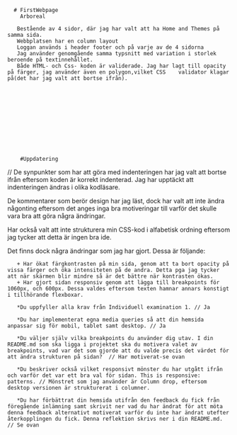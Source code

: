       # FirstWebpage
        Arboreal

       Bestående av 4 sidor, där jag har valt att ha Home and Themes på samma sida.
       Webbplatsen har en column layout
       Loggan används i header footer och på varje av de 4 sidorna
       Jag använder genomgående samma typsnitt med variation i storlek beroende på textinnehållet.
       Både HTML- och Css- koden är validerade. Jag har lagt till opacity på färger, jag använder även en polygon,vilket CSS    validator klagar på(det har jag valt att bortse ifrån). 












        #Uppdatering

  // De synpunkter som har att göra med indenteringen har jag valt att bortse ifrån eftersom koden är korrekt indenterad.     Jag har upptäckt att indenteringen ändras i olika kodläsare.

  De kommentarer som berör design har jag läst, dock har valt att inte ändra någonting eftersom det anges inga bra motiveringar till varför det skulle vara bra att göra några ändringar.

  Har också valt att inte strukturera min CSS-kod i alfabetisk ordning eftersom jag tycker att detta är ingen bra ide.


  Det finns dock några ändringar som jag har gjort. Dessa är följande:

       + Har ökat färgkontrasten på min sida, genom att ta bort opacity på vissa färger och öka intensiteten på de andra. Detta pga jag tycker att när skärmen blir mindre så är det bättre när kontrasten ökas.
       + Har gjort sidan responsiv genom att lägga till breakpoints för 1060px, och 600px. Dessa valdes eftersom texten hamnar annars konstigt i tillhörande flexboxar.

       *Du uppfyller alla krav från Individuell examination 1. // Ja

       *Du har implementerat egna media queries så att din hemsida anpassar sig för mobil, tablet samt desktop. // Ja

       *Du väljer själv vilka breakpoints du använder dig utav. I din README.md som ska ligga i projektet ska du motivera valet av breakpoints, vad var det som gjorde att du valde precis det värdet för att ändra strukturen på sidan?  // Har motiverat-se ovan

       *Du beskriver också vilket responsivt mönster du har utgått ifrån och varför det var ett bra val för sidan. This is responsive: patterns. // Mönstret som jag använder är Column drop, eftersom desktop versionen är strukturerat i columner.

       *Du har förbättrat din hemsida utifrån den feedback du fick från föregående inlämning samt skrivit ner vad du har ändrat för att möta denna feedback alternativt motiverat varför du inte har ändrat utefter återkopplingen du fick. Denna reflektion skrivs ner i din README.md. // Se ovan






